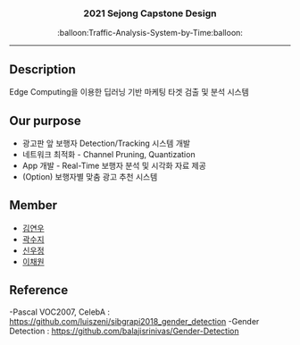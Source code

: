 <h3 align="center">2021 Sejong Capstone Design</h3>
<p align="center">
  :balloon:Traffic-Analysis-System-by-Time:balloon:
</p>

* * *

## Description
Edge Computing을 이용한 딥러닝 기반 마케팅 타겟 검출 및 분석 시스템


## Our purpose

* 광고판 앞 보행자 Detection/Tracking 시스템 개발
* 네트워크 최적화 - Channel Pruning, Quantization
* App 개발 - Real-Time 보행자 분석 및 시각화 자료 제공
* (Option) 보행자별 맞춤 광고 추천 시스템



## Member
* [김연우](https://github.com/Yeonwoo-Kim)
* [곽수지](https://github.com/suzyrhkr)
* [신우정](https://github.com/Hannah-SWJ)
* [이채원](https://github.com/chae52)

## Reference
-Pascal VOC2007, CelebA : https://github.com/luiszeni/sibgrapi2018_gender_detection
-Gender Detection : https://github.com/balajisrinivas/Gender-Detection

